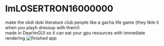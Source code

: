 # ImLOSERTRON16000000
 make the okdi doki literature club people like a gacha life game (they likle it when you playh dressup with them!)\
 made in DearImGUI so it can eat your gpu resources with immediate rendering
![finished app](https://github.com/user-attachments/assets/d36f3d94-ae83-4aa4-8b1a-c85ba89fb53d)

